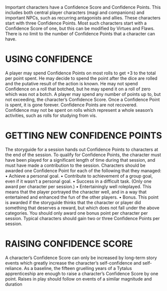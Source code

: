 Important characters have a Confidence Score and Confidence Points. This includes both central player characters (magi and companions) and important NPCs, such as recurring antagonists and allies. These characters start with three Confidence Points. Most such characters start with a Confidence Score of one, but this can be modified by Virtues and Flaws. There is no limit to the number of Confidence Points that a character can have.
# USING CONFIDENCE
A player may spend Confidence Points on most rolls to get +3 to the total per point spent. He may decide to spend the point after the dice are rolled and the putative result of the action is known. He may not spend Confidence on a roll that botched, but he may spend it on a roll of zero which was not a botch. A player may spend any number of points up to, but not exceeding, the character’s Confidence Score.
Once a Confidence Point is spent, it is gone forever. Confidence Points are not recovered. 
Confidence may not be spent on rolls which represent a whole season’s activities, such as rolls for studying from vis.

# GETTING NEW CONFIDENCE POINTS
The storyguide for a session hands out Confidence Points to characters at the end of the session. To qualify for Confidence Points, the character must have been played for a significant length of time during that session, and must have made a contribution to the session.
Characters should be awarded one Confidence Point for each of the following that they managed:
• Achieve a personal goal.
• Contribute to achievement of a group goal, even if it wasn’t a personal goal. 
• Success in a difficult task. (Only one award per character per session.)
• Entertainingly well roleplayed. This means that the player portrayed the character well, and in a way that entertained and enhanced the fun of the other players.
• Bonus. This point is awarded if the storyguide thinks that the character or player did something that deserves a reward, but which does not fall under the above categories. You should only award one bonus point per character per session. Typical characters should gain two or three Confidence Points per session.

# RAISING CONFIDENCE SCORE
A character’s Confidence Score can only be increased by long-term story events which greatly increase the character’s self-confidence and self-reliance. As a baseline, the fifteen gruelling years of a Tytalus apprenticeship are enough to raise a character’s Confidence Score by one point. Raises in play should follow on events of a similar magnitude and duration